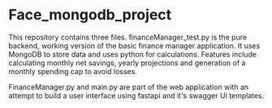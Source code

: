 # Face_mongodb_project

This repository contains three files.
financeManager_test.py is the pure backend, working version of the basic finance manager application.
It uses MongoDB to store data and uses python for calculations.
Features include calculating monthly net savings, yearly projections and generation of a monthly spending cap to avoid losses.


FinanceManager.py and main.py are part of the web application with an attempt to build a user interface using fastapi and it's swagger UI templates.
